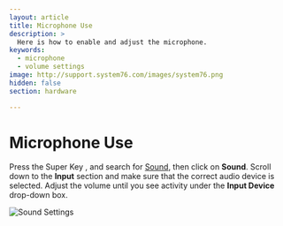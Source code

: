 ```yaml
---
layout: article
title: Microphone Use
description: >
  Here is how to enable and adjust the microphone.
keywords:
  - microphone
  - volume settings
image: http://support.system76.com/images/system76.png
hidden: false
section: hardware

---
```


# Microphone Use

Press the Super Key <kbd><span class="fl-ubuntu"></span></kbd>, <kbd><span class="fl-pop-key"></span></kbd> and search for <u>Sound</u>, then click on **Sound**. Scroll down to the **Input** section and make sure that the correct audio device is selected. Adjust the volume until you see activity under the **Input Device** drop-down box.

![Sound Settings](/images/microphone/input.png)

